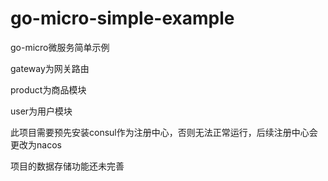# go-micro-simple-example
go-micro微服务简单示例

gateway为网关路由

product为商品模块

user为用户模块

此项目需要预先安装consul作为注册中心，否则无法正常运行，后续注册中心会更改为nacos

项目的数据存储功能还未完善